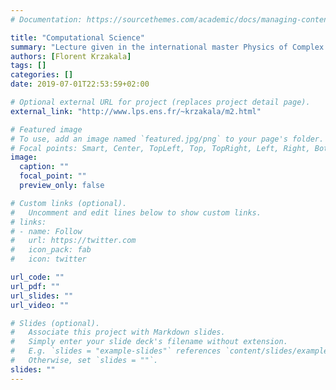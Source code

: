 ```yaml
---
# Documentation: https://sourcethemes.com/academic/docs/managing-content/

title: "Computational Science"
summary: "Lecture given in the international master Physics of Complex Systems"
authors: [Florent Krzakala]
tags: []
categories: []
date: 2019-07-01T22:53:59+02:00

# Optional external URL for project (replaces project detail page).
external_link: "http://www.lps.ens.fr/~krzakala/m2.html"

# Featured image
# To use, add an image named `featured.jpg/png` to your page's folder.
# Focal points: Smart, Center, TopLeft, Top, TopRight, Left, Right, BottomLeft, Bottom, BottomRight.
image:
  caption: ""
  focal_point: ""
  preview_only: false

# Custom links (optional).
#   Uncomment and edit lines below to show custom links.
# links:
# - name: Follow
#   url: https://twitter.com
#   icon_pack: fab
#   icon: twitter

url_code: ""
url_pdf: ""
url_slides: ""
url_video: ""

# Slides (optional).
#   Associate this project with Markdown slides.
#   Simply enter your slide deck's filename without extension.
#   E.g. `slides = "example-slides"` references `content/slides/example-slides.md`.
#   Otherwise, set `slides = ""`.
slides: ""
---
```

